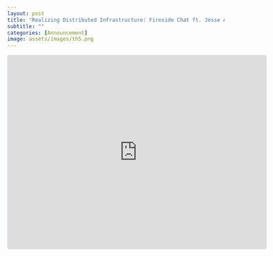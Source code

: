 ```yaml
---
layout: post
title: "Realizing Distributed Infrastructure: Fireside Chat ft. Jesse Adams from UpRock"
subtitle: ""
categories: [Announcement]
image: assets/images/th5.png
---
```

<iframe
  src="https://lu.ma/embed-checkout/evt-hRiDdHym36gEoat"
  width="600"
  height="450"
  frameborder="0"
  style="border: 1px solid #bfcbda88; border-radius: 4px;"
  allowfullscreen=""
  aria-hidden="false"
  tabindex="0"
></iframe>
